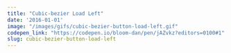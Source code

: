 ```yaml
---
title: "Cubic-bezier Load Left"
date: '2016-01-01'
image: "/images/gifs/cubic-bezier-button-load-left.gif"
codepen_link: "https://codepen.io/bloom-dan/pen/jAZvkz?editors=0100#1"
slug: cubic-bezier-button-load-left
---
```

